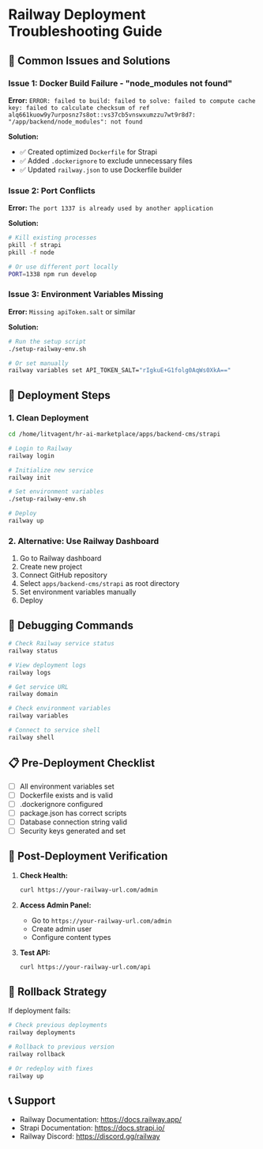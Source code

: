 # Railway Deployment Troubleshooting Guide

## 🚨 Common Issues and Solutions

### Issue 1: Docker Build Failure - "node_modules not found"
**Error:** `ERROR: failed to build: failed to solve: failed to compute cache key: failed to calculate checksum of ref alq661kuow9y7urposnz7s8ot::vs37cb5vnswxumzzu7wt9r8d7: "/app/backend/node_modules": not found`

**Solution:** 
- ✅ Created optimized `Dockerfile` for Strapi
- ✅ Added `.dockerignore` to exclude unnecessary files
- ✅ Updated `railway.json` to use Dockerfile builder

### Issue 2: Port Conflicts
**Error:** `The port 1337 is already used by another application`

**Solution:**
```bash
# Kill existing processes
pkill -f strapi
pkill -f node

# Or use different port locally
PORT=1338 npm run develop
```

### Issue 3: Environment Variables Missing
**Error:** `Missing apiToken.salt` or similar

**Solution:**
```bash
# Run the setup script
./setup-railway-env.sh

# Or set manually
railway variables set API_TOKEN_SALT="rIgkuE+G1folg0AqWs0XkA=="
```

## 🔧 Deployment Steps

### 1. Clean Deployment
```bash
cd /home/litvagent/hr-ai-marketplace/apps/backend-cms/strapi

# Login to Railway
railway login

# Initialize new service
railway init

# Set environment variables
./setup-railway-env.sh

# Deploy
railway up
```

### 2. Alternative: Use Railway Dashboard
1. Go to Railway dashboard
2. Create new project
3. Connect GitHub repository
4. Select `apps/backend-cms/strapi` as root directory
5. Set environment variables manually
6. Deploy

## 🐛 Debugging Commands

```bash
# Check Railway service status
railway status

# View deployment logs
railway logs

# Get service URL
railway domain

# Check environment variables
railway variables

# Connect to service shell
railway shell
```

## 📋 Pre-Deployment Checklist

- [ ] All environment variables set
- [ ] Dockerfile exists and is valid
- [ ] .dockerignore configured
- [ ] package.json has correct scripts
- [ ] Database connection string valid
- [ ] Security keys generated and set

## 🚀 Post-Deployment Verification

1. **Check Health:**
   ```bash
   curl https://your-railway-url.com/admin
   ```

2. **Access Admin Panel:**
   - Go to `https://your-railway-url.com/admin`
   - Create admin user
   - Configure content types

3. **Test API:**
   ```bash
   curl https://your-railway-url.com/api
   ```

## 🔄 Rollback Strategy

If deployment fails:
```bash
# Check previous deployments
railway deployments

# Rollback to previous version
railway rollback

# Or redeploy with fixes
railway up
```

## 📞 Support

- Railway Documentation: https://docs.railway.app/
- Strapi Documentation: https://docs.strapi.io/
- Railway Discord: https://discord.gg/railway
